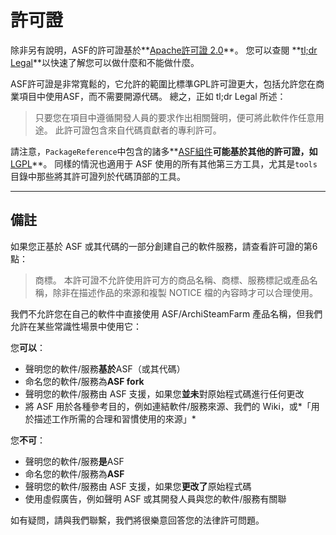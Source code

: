 # 許可證

除非另有說明，ASF的許可證基於**[Apache許可證 2.0](https://raw.githubusercontent.com/JustArchiNET/ArchiSteamFarm/master/LICENSE-2.0.txt)**。 您可以查閱 **[tl;dr Legal](https://tldrlegal.com/license/apache-license-2.0-(apache-2.0))**以快速了解您可以做什麼和不能做什麼。

ASF許可證是非常寬鬆的，它允許的範圍比標準GPL許可證更大，包括允許您在商業項目中使用ASF，而不需要開源代碼。 總之，正如 tl;dr Legal 所述：

> 只要您在項目中遵循開發人員的要求作出相關聲明，便可將此軟件作任意用途。 此許可證包含來自代碼貢獻者的專利許可。

請注意，`PackageReference`中包含的諸多**[ASF組件](https://github.com/JustArchiNET/ArchiSteamFarm/blob/master/ArchiSteamFarm/ArchiSteamFarm.csproj)**可能基於其他的許可證，如**[LGPL](https://tldrlegal.com/license/gnu-lesser-general-public-license-v3-(lgpl-3))**。 同樣的情況也適用于 ASF 使用的所有其他第三方工具，尤其是`tools`目錄中那些將其許可證列於代碼頂部的工具。

* * *

## 備註

如果您正基於 ASF 或其代碼的一部分創建自己的軟件服務，請查看許可證的第6點：

> 商標。 本許可證不允許使用許可方的商品名稱、商標、服務標記或產品名稱，除非在描述作品的來源和複製 NOTICE 檔的內容時才可以合理使用。

我們不允許您在自己的軟件中直接使用 ASF/ArchiSteamFarm 產品名稱，但我們允許在某些常識性場景中使用它：

您**可以**：

- 聲明您的軟件/服務**基於**ASF（或其代碼）
- 命名您的軟件/服務為**ASF fork**
- 聲明您的軟件/服務由 ASF 支援，如果您**並未**對原始程式碼進行任何更改
- 將 ASF 用於各種參考目的，例如連結軟件/服務來源、我們的 Wiki，或*「用於描述工作所需的合理和習慣使用的來源」*

您**不可**：

- 聲明您的軟件/服務**是**ASF
- 命名您的軟件/服務為**ASF**
- 聲明您的軟件/服務由 ASF 支援，如果您**更改了**原始程式碼
- 使用虛假廣告，例如聲明 ASF 或其開發人員與您的軟件/服務有關聯

如有疑問，請與我們聯繫，我們將很樂意回答您的法律許可問題。
